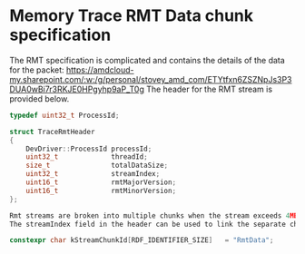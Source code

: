 Memory Trace RMT Data chunk specification
=========================

The RMT specification is complicated and contains the details of the data for the packet: https://amdcloud-my.sharepoint.com/:w:/g/personal/stovey_amd_com/ETYtfxn6ZSZNpJs3P3DUA0wBi7r3RKJE0HPgyhp9aP_T0g
The header for the RMT stream is provided below.


```c
typedef uint32_t ProcessId;

struct TraceRmtHeader
{
    DevDriver::ProcessId processId;
    uint32_t             threadId;
    size_t               totalDataSize;
    uint32_t             streamIndex;
    uint16_t             rmtMajorVersion;
    uint16_t             rmtMinorVersion;
};

Rmt streams are broken into multiple chunks when the stream exceeds 4MB.
The streamIndex field in the header can be used to link the separate chunks that comprise a single data stream together.

constexpr char kStreamChunkId[RDF_IDENTIFIER_SIZE]   = "RmtData";

```
